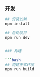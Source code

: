 <p style="display:flex; justify-content: center">

</p>

### 开发

```bash
## 安装依赖
npm install

## 启动项目
npm run dev


### 构建

```bash
## 构建正式环境
npm run build
